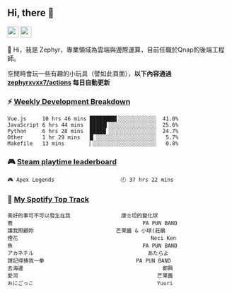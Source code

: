 <!--
**zephyrxvxx7/zephyrxvxx7** is a ✨ _special_ ✨ repository because its `README.md` (this file) appears on your GitHub profile.

Here are some ideas to get you started:

- 🔭 I’m currently working on ...
- 🌱 I’m currently learning ...
- 👯 I’m looking to collaborate on ...
- 🤔 I’m looking for help with ...
- 💬 Ask me about ...
- 📫 How to reach me: ...
- 😄 Pronouns: ...
- ⚡ Fun fact: ...
-->

## Hi, there 👋

<a href="https://www.instagram.com/zephyrxvxx7/"><img src="https://img.shields.io/badge/instagram-3f729b?&style=for-the-badge&logo=instagram&logoColor=white" height=25></a>
<a href="https://zephyrxvxx7.me/"><img src="https://img.shields.io/badge/blog-gray?&style=for-the-badge&logo=hexo&logoColor=white" height=25></a>

👋 Hi，我是 Zephyr，專業領域為雲端與邊際運算，目前任職於Qnap的後端工程師。

空閒時會玩一些有趣的小玩具（譬如此頁面），**以下內容通過 [zephyrxvxx7/actions](https://github.com/zephyrxvxx7/zephyrxvxx7/actions) 每日自動更新**

### ⚡ [Weekly Development Breakdown](https://gist.github.com/zephyrxvxx7/ee1787313f0772b51494d051b5edde7f)

<!-- code_time start -->

```text
Vue.js     10 hrs 46 mins ████████▌░░░░░░░░░░░░  41.0%
JavaScript 6 hrs 44 mins  █████▍░░░░░░░░░░░░░░░  25.6%
Python     6 hrs 28 mins  █████▏░░░░░░░░░░░░░░░  24.7%
Other      1 hr 29 mins   █▏░░░░░░░░░░░░░░░░░░░   5.7%
Makefile   13 mins        ▏░░░░░░░░░░░░░░░░░░░░   0.8%
```

<!-- code_time end -->

### 🎮 [Steam playtime leaderboard](https://gist.github.com/zephyrxvxx7/f77b8978877f959b69d84723c43a4a64)

<!-- steam_time start -->

```text
🎮 Apex Legends                     🕘 37 hrs 22 mins
```

<!-- steam_time end -->

### 🎵 [My Spotify Top Track](https://gist.github.com/zephyrxvxx7/fe159fde5ec9ebea27e03dd63a71e78f)

<!-- spotify_track start -->

```text
美好的事可不可以發生在我                康士坦的變化球
鴦                                         PA PUN BAND
讓我照顧妳                          芒果醬 & 小球(莊鵑
煙花                                          Neci Ken
魚                                         PA PUN BAND
アカネチル                                    あたらよ
請記得揍我一拳                             PA PUN BAND
去海邊                                            鄭興
愛河                                            芒果醬
おにごっこ                                       Yuuri
```

<!-- spotify_track end -->
